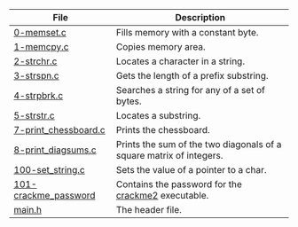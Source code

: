 | File      | Description |
| ----------- | ----------- |
| [0-memset.c](https://github.com/blackpearlRZ/alx-low_level_programming/blob/master/0x07-pointers_arrays_strings/0-memset.c) | Fills memory with a constant byte. |   
| [1-memcpy.c](https://github.com/blackpearlRZ/alx-low_level_programming/blob/master/0x07-pointers_arrays_strings/1-memcpy.c) | Copies memory area. |   
| [2-strchr.c](https://github.com/blackpearlRZ/alx-low_level_programming/blob/master/0x07-pointers_arrays_strings/2-strchr.c) | Locates a character in a string. |   
| [3-strspn.c](https://github.com/blackpearlRZ/alx-low_level_programming/blob/master/0x07-pointers_arrays_strings/3-strspn.c) | Gets the length of a prefix substring. |   
| [4-strpbrk.c](https://github.com/blackpearlRZ/alx-low_level_programming/blob/master/0x07-pointers_arrays_strings/4-strpbrk.c) | Searches a string for any of a set of bytes. |
| [5-strstr.c](https://github.com/blackpearlRZ/alx-low_level_programming/blob/master/0x07-pointers_arrays_strings/5-strstr.c) | Locates a substring. |
| [7-print_chessboard.c](https://github.com/blackpearlRZ/alx-low_level_programming/blob/master/0x07-pointers_arrays_strings/7-print_chessboard.c) | Prints the chessboard. |
| [8-print_diagsums.c](https://github.com/blackpearlRZ/alx-low_level_programming/blob/master/0x07-pointers_arrays_strings/8-print_diagsums.c) | Prints the sum of the two diagonals of a square matrix of integers. |
| [100-set_string.c](https://github.com/blackpearlRZ/alx-low_level_programming/blob/master/0x07-pointers_arrays_strings/100-set_string.c) | Sets the value of a pointer to a char. |
| [101-crackme_password](https://github.com/blackpearlRZ/alx-low_level_programming/blob/master/0x07-pointers_arrays_strings/101-crackme_password) | Contains the password for the [crackme2](https://github.com/alx-tools/0x06.c) executable. |
| [main.h](https://github.com/blackpearlRZ/alx-low_level_programming/blob/master/0x07-pointers_arrays_strings/main.h) | The header file. |
